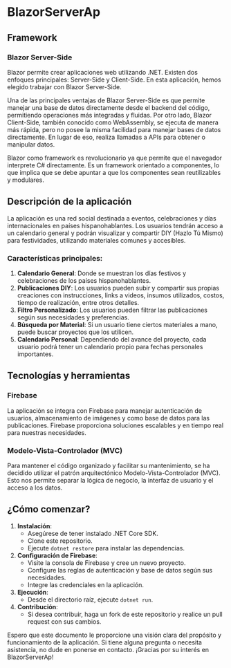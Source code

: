 <h1>BlazorServerAp</h1>

<h2>Framework</h2>

<h3>Blazor Server-Side</h3>

<p>
Blazor permite crear aplicaciones web utilizando .NET. Existen dos enfoques principales: Server-Side y Client-Side. En esta aplicación, hemos elegido trabajar con Blazor Server-Side. 
</p>
<p>
Una de las principales ventajas de Blazor Server-Side es que permite manejar una base de datos directamente desde el backend del código, permitiendo operaciones más integradas y fluidas. Por otro lado, Blazor Client-Side, también conocido como WebAssembly, se ejecuta de manera más rápida, pero no posee la misma facilidad para manejar bases de datos directamente. En lugar de eso, realiza llamadas a APIs para obtener o manipular datos.
</p>
<p>
Blazor como framework es revolucionario ya que permite que el navegador interprete C# directamente. Es un framework orientado a componentes, lo que implica que se debe apuntar a que los componentes sean reutilizables y modulares.
</p>

<h2>Descripción de la aplicación</h2>

<p>
La aplicación es una red social destinada a eventos, celebraciones y días internacionales en países hispanohablantes. Los usuarios tendrán acceso a un calendario general y podrán visualizar y compartir DIY (Hazlo Tú Mismo) para festividades, utilizando materiales comunes y accesibles.
</p>

<h3>Características principales:</h3>

<ol>
    <li><strong>Calendario General</strong>: Donde se muestran los días festivos y celebraciones de los países hispanohablantes.</li>
    <li><strong>Publicaciones DIY</strong>: Los usuarios pueden subir y compartir sus propias creaciones con instrucciones, links a videos, insumos utilizados, costos, tiempo de realización, entre otros detalles.</li>
    <li><strong>Filtro Personalizado</strong>: Los usuarios pueden filtrar las publicaciones según sus necesidades y preferencias.</li>
    <li><strong>Búsqueda por Material</strong>: Si un usuario tiene ciertos materiales a mano, puede buscar proyectos que los utilicen.</li>
    <li><strong>Calendario Personal</strong>: Dependiendo del avance del proyecto, cada usuario podrá tener un calendario propio para fechas personales importantes.</li>
</ol>

<h2>Tecnologías y herramientas</h2>

<h3>Firebase</h3>

<p>
La aplicación se integra con Firebase para manejar autenticación de usuarios, almacenamiento de imágenes y como base de datos para las publicaciones. Firebase proporciona soluciones escalables y en tiempo real para nuestras necesidades.
</p>

<h3>Modelo-Vista-Controlador (MVC)</h3>

<p>
Para mantener el código organizado y facilitar su mantenimiento, se ha decidido utilizar el patrón arquitectónico Modelo-Vista-Controlador (MVC). Esto nos permite separar la lógica de negocio, la interfaz de usuario y el acceso a los datos.
</p>

<h2>¿Cómo comenzar?</h2>

<ol>
    <li><strong>Instalación</strong>:
        <ul>
            <li>Asegúrese de tener instalado .NET Core SDK.</li>
            <li>Clone este repositorio.</li>
            <li>Ejecute <code>dotnet restore</code> para instalar las dependencias.</li>
        </ul>
    </li>
    <li><strong>Configuración de Firebase</strong>:
        <ul>
            <li>Visite la consola de Firebase y cree un nuevo proyecto.</li>
            <li>Configure las reglas de autenticación y base de datos según sus necesidades.</li>
            <li>Integre las credenciales en la aplicación.</li>
        </ul>
    </li>
    <li><strong>Ejecución</strong>:
        <ul>
            <li>Desde el directorio raíz, ejecute <code>dotnet run</code>.</li>
        </ul>
    </li>
    <li><strong>Contribución</strong>:
        <ul>
            <li>Si desea contribuir, haga un fork de este repositorio y realice un pull request con sus cambios.</li>
        </ul>
    </li>
</ol>

<p>
Espero que este documento le proporcione una visión clara del propósito y funcionamiento de la aplicación. Si tiene alguna pregunta o necesita asistencia, no dude en ponerse en contacto. ¡Gracias por su interés en BlazorServerAp!
</p>
